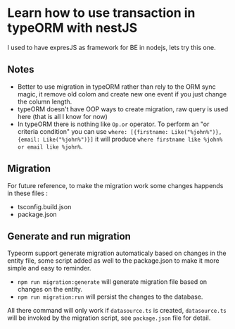 # Learn how to use transaction in typeORM with nestJS
I used to have expresJS as framework for BE in nodejs, lets try this one.

## Notes
- Better to use migration in typeORM rather than rely to the ORM sync magic, it remove old colom and create new one event if you just change the column length.
- typeORM doesn't have OOP ways to create migration, raw query is used here (that is all I know for now)
- In typeORM there is nothing like `Op.or` operator. To perform an "or criteria condition" you can use `where: [{firstname: Like("%john%")}, {email: Like("%john%")}]` it will produce `where firstname like %john% or email like %john%`. 

## Migration
For future reference, to make the migration work some changes happends in these files :
- tsconfig.build.json
- package.json

## Generate and run migration
Typeorm support generate migration automaticaly based on changes in the entity file, some script added as well to the package.json to make it more simple and easy to reminder. 
- `npm run migration:generate` will generate migration file based on changes on the entity.
- `npm run migration:run` will persist the changes to the database.

All there command will only work if `datasource.ts` is created, `datasource.ts` will be invoked by the migration script, see `package.json` file for detail. 